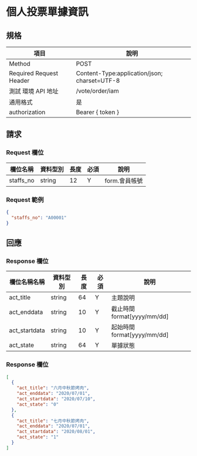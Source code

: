 # 個人投票單據資訊


## 規格

| 項目                    | 說明                                         |
| ----------------------- | -------------------------------------------- |
| Method                  | POST                                         |
| Required Request Header | Content-Type:application/json; charset=UTF-8 |
| 測試 環境 API 地址      | /vote/order/iam                              |
| 通用格式                | 是                                           |
| authorization           | Bearer { token }                             |

## 請求

### Request 欄位

| 欄位名稱  | 資料型別 | 長度 | 必須 | 說明          |
| --------- | -------- | ---- | ---- | ------------- |
| staffs_no | string   | 12   | Y    | form.會員帳號 |

### Request 範例

```json
{
  "staffs_no": "A00001"
}
```

## 回應

### Response 欄位

| 欄位名稱名稱  | 資料型別 | 長度 | 必須 | 說明                        |
| ------------- | -------- | ---- | ---- | --------------------------- |
| act_title     | string   | 64   | Y    | 主題說明                    |
| act_enddata   | string   | 10   | Y    | 截止時間 format[yyyy/mm/dd] |
| act_startdata | string   | 10   | Y    | 起始時間 format[yyyy/mm/dd] |
| act_state     | string   | 64   | Y    | 單據狀態                    |

### Response 欄位

```json
[
  {
    "act_title": "六月中秋節烤肉",
    "act_enddata": "2020/07/01",
    "act_startdata": "2020/07/10",
    "act_state": "0"
  },
  {
    "act_title": "七月中秋節烤肉",
    "act_enddata": "2020/07/01",
    "act_startdata": "2020/08/01",
    "act_state": "1"
  }
]
```

